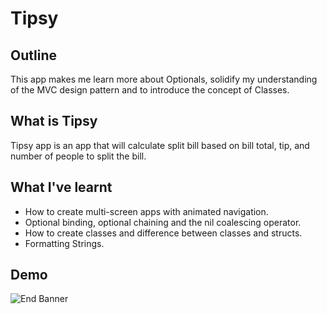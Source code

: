 #  Tipsy

## Outline

This app makes me learn more about Optionals, solidify my understanding of the MVC design pattern and to introduce the concept of Classes.

## What is Tipsy

Tipsy app is an app that will calculate split bill based on bill total, tip, and number of people to split the bill.

## What I've learnt

* How to create multi-screen apps with animated navigation.
* Optional binding, optional chaining and the nil coalescing operator.
* How to create classes and difference between classes and structs.  
* Formatting Strings. 

## Demo

![End Banner](Documentation/tipsy-doc.gif)
